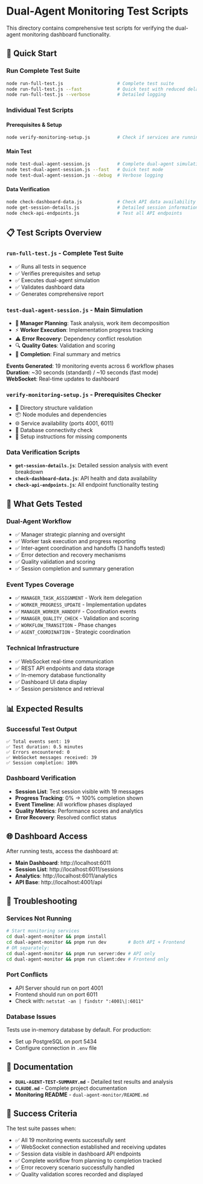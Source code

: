 # Dual-Agent Monitoring Test Scripts

This directory contains comprehensive test scripts for verifying the dual-agent monitoring dashboard functionality.

## 🚀 Quick Start

### Run Complete Test Suite
```bash
node run-full-test.js                    # Complete test suite
node run-full-test.js --fast             # Quick test with reduced delays  
node run-full-test.js --verbose          # Detailed logging
```

### Individual Test Scripts

#### Prerequisites & Setup
```bash
node verify-monitoring-setup.js          # Check if services are running
```

#### Main Test
```bash
node test-dual-agent-session.js          # Complete dual-agent simulation
node test-dual-agent-session.js --fast   # Quick test mode
node test-dual-agent-session.js --debug  # Verbose logging
```

#### Data Verification  
```bash
node check-dashboard-data.js             # Check API data availability
node get-session-details.js              # Detailed session information
node check-api-endpoints.js              # Test all API endpoints
```

## 📋 Test Scripts Overview

### `run-full-test.js` - Complete Test Suite
- ✅ Runs all tests in sequence
- ✅ Verifies prerequisites and setup
- ✅ Executes dual-agent simulation
- ✅ Validates dashboard data
- ✅ Generates comprehensive report

### `test-dual-agent-session.js` - Main Simulation
- 🧠 **Manager Planning**: Task analysis, work item decomposition
- ⚡ **Worker Execution**: Implementation progress tracking
- ⚠️  **Error Recovery**: Dependency conflict resolution  
- 🔍 **Quality Gates**: Validation and scoring
- 🎉 **Completion**: Final summary and metrics

**Events Generated**: 19 monitoring events across 6 workflow phases  
**Duration**: ~30 seconds (standard) / ~10 seconds (fast mode)  
**WebSocket**: Real-time updates to dashboard

### `verify-monitoring-setup.js` - Prerequisites Checker
- 📁 Directory structure validation
- 📦 Node modules and dependencies  
- 🌐 Service availability (ports 4001, 6011)
- 💾 Database connectivity check
- 🔧 Setup instructions for missing components

### Data Verification Scripts
- **`get-session-details.js`**: Detailed session analysis with event breakdown
- **`check-dashboard-data.js`**: API health and data availability  
- **`check-api-endpoints.js`**: All endpoint functionality testing

## 🎯 What Gets Tested

### Dual-Agent Workflow
- ✅ Manager strategic planning and oversight
- ✅ Worker task execution and progress reporting
- ✅ Inter-agent coordination and handoffs (3 handoffs tested)
- ✅ Error detection and recovery mechanisms
- ✅ Quality validation and scoring
- ✅ Session completion and summary generation

### Event Types Coverage
- ✅ `MANAGER_TASK_ASSIGNMENT` - Work item delegation
- ✅ `WORKER_PROGRESS_UPDATE` - Implementation updates  
- ✅ `MANAGER_WORKER_HANDOFF` - Coordination events
- ✅ `MANAGER_QUALITY_CHECK` - Validation and scoring
- ✅ `WORKFLOW_TRANSITION` - Phase changes
- ✅ `AGENT_COORDINATION` - Strategic coordination

### Technical Infrastructure  
- ✅ WebSocket real-time communication
- ✅ REST API endpoints and data storage
- ✅ In-memory database functionality
- ✅ Dashboard UI data display
- ✅ Session persistence and retrieval

## 📊 Expected Results

### Successful Test Output
```
✅ Total events sent: 19
✅ Test duration: 0.5 minutes  
✅ Errors encountered: 0
✅ WebSocket messages received: 39
✅ Session completion: 100%
```

### Dashboard Verification
- **Session List**: Test session visible with 19 messages
- **Progress Tracking**: 0% → 100% completion shown
- **Event Timeline**: All workflow phases displayed
- **Quality Metrics**: Performance scores and analytics
- **Error Recovery**: Resolved conflict status

## 🌐 Dashboard Access

After running tests, access the dashboard at:

- **Main Dashboard**: http://localhost:6011
- **Session List**: http://localhost:6011/sessions  
- **Analytics**: http://localhost:6011/analytics
- **API Base**: http://localhost:4001/api

## 🔧 Troubleshooting

### Services Not Running
```bash
# Start monitoring services
cd dual-agent-monitor && pnpm install
cd dual-agent-monitor && pnpm run dev        # Both API + Frontend
# OR separately:
cd dual-agent-monitor && pnpm run server:dev # API only
cd dual-agent-monitor && pnpm run client:dev # Frontend only
```

### Port Conflicts
- API Server should run on port 4001
- Frontend should run on port 6011  
- Check with: `netstat -an | findstr ":4001\|:6011"`

### Database Issues
Tests use in-memory database by default. For production:
- Set up PostgreSQL on port 5434
- Configure connection in `.env` file

## 📖 Documentation

- **`DUAL-AGENT-TEST-SUMMARY.md`** - Detailed test results and analysis
- **`CLAUDE.md`** - Complete project documentation  
- **Monitoring README** - `dual-agent-monitor/README.md`

## 🎉 Success Criteria

The test suite passes when:
- ✅ All 19 monitoring events successfully sent
- ✅ WebSocket connection established and receiving updates
- ✅ Session data visible in dashboard API endpoints  
- ✅ Complete workflow from planning to completion tracked
- ✅ Error recovery scenario successfully handled
- ✅ Quality validation scores recorded and displayed
